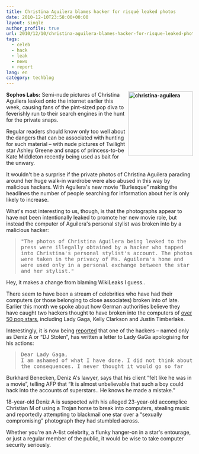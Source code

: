 ```yaml
---
title: Christina Aguilera blames hacker for risqué leaked photos
date: 2010-12-10T23:58:00+00:00
layout: single
author_profile: true
url: 2010/12/10/christina-aguilera-blames-hacker-for-risque-leaked-photos/
tags:
  - celeb
  - hack
  - leak
  - news
  - report
lang: en
category: techblog
---
```

**[<img title="christina-aguilera" border="0" alt="christina-aguilera" align="right" src="http://lh6.ggpht.com/_vaUVXcmC3OI/TQK3opOlsYI/AAAAAAAADfE/v347ViYFbhA/christina-aguilera_thumb%5B3%5D.jpg?imgmax=800" width="174" height="174" />](http://lh6.ggpht.com/_vaUVXcmC3OI/TQK3lC9DJZI/AAAAAAAADfA/viqgohMWGoI/s1600-h/christina-aguilera%5B5%5D.jpg)Sophos Labs:** Semi-nude pictures of Christina Aguilera leaked onto the internet earlier this week, causing fans of the pint-sized pop diva to feverishly run to their search engines in the hunt for the private snaps.

Regular readers should know only too well about the dangers that can be associated with hunting for such material &#8211; with nude pictures of Twilight star Ashley Greene and snaps of princess-to-be Kate Middleton recently being used as bait for the unwary.

It wouldn't be a surprise if the private photos of Christina Aguilera parading around her huge walk-in wardrobe were also abused in this way by malicious hackers. With Aguilera's new movie &#8220;Burlesque&#8221; making the headlines the number of people searching for information about her is only likely to increase.

What's most interesting to us, though, is that the photographs appear to have not been intentionally leaked to promote her new movie role, but instead the computer of Aguilera's personal stylist was broken into by a malicious hacker:

> <tt>"The photos of Christina Aguilera being leaked to the press were illegally obtained by a hacker who tapped into Christina's personal stylist's account. The photos were taken in the privacy of Ms. Aguilera's home and were used only in a personal exchange between the star and her stylist."</tt>

Hey, it makes a change from blaming WikiLeaks I guess..

There seem to have been a stream of celebrities who have had their computers (or those belonging to close associates) broken into of late. Earlier this month we spoke about how German authorities believe they have caught two hackers thought to have broken into the computers of <a href="http://boelectronic.blogspot.com/2010/12/hackers-use-malware-to-break-into.html" target="_blank">over 50 pop stars</a>, including Lady Gaga, Kelly Clarkson and Justin Timberlake.

Interestingly, it is now being [reported](http://www.guardian.co.uk/music/2010/dec/09/hacker-sorry-lady-gaga-justin-timberlake) that one of the hackers &#8211; named only as Deniz A or &#8220;DJ Stolen&#8221;, has written a letter to Lady GaGa apologising for his actions:

> <tt>Dear Lady Gaga, <br />I am ashamed of what I have done. I did not think about the consequences. I never thought it would go so far</tt>

Burkhard Benecken, Deniz A's lawyer, says that his client &#8220;felt like he was in a movie&#8221;, telling AFP that &#8220;It is almost unbelievable that such a boy could hack into the accounts of superstars.. He knows he made a mistake.&#8221;

18-year-old Deniz A is suspected with his alleged 23-year-old accomplice Christian M of using a Trojan horse to break into computers, stealing music and reportedly attempting to blackmail one star over a &#8220;sexually compromising&#8221; photograph they had stumbled across.

Whether you're an A-list celebrity, a flunky hanger-on in a star's entourage, or just a regular member of the public, it would be wise to take computer security seriously.